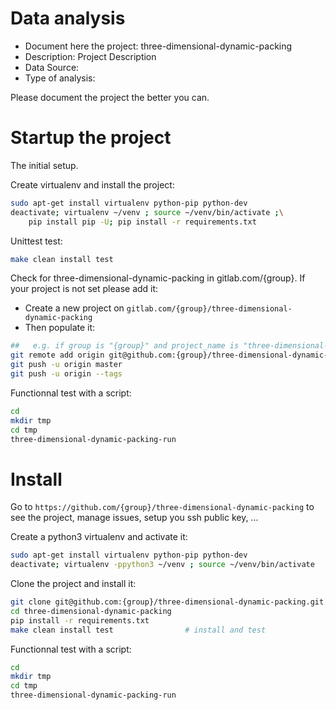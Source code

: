 # Data analysis
- Document here the project: three-dimensional-dynamic-packing
- Description: Project Description
- Data Source:
- Type of analysis:

Please document the project the better you can.

# Startup the project

The initial setup.

Create virtualenv and install the project:
```bash
sudo apt-get install virtualenv python-pip python-dev
deactivate; virtualenv ~/venv ; source ~/venv/bin/activate ;\
    pip install pip -U; pip install -r requirements.txt
```

Unittest test:
```bash
make clean install test
```

Check for three-dimensional-dynamic-packing in gitlab.com/{group}.
If your project is not set please add it:

- Create a new project on `gitlab.com/{group}/three-dimensional-dynamic-packing`
- Then populate it:

```bash
##   e.g. if group is "{group}" and project_name is "three-dimensional-dynamic-packing"
git remote add origin git@github.com:{group}/three-dimensional-dynamic-packing.git
git push -u origin master
git push -u origin --tags
```

Functionnal test with a script:

```bash
cd
mkdir tmp
cd tmp
three-dimensional-dynamic-packing-run
```

# Install

Go to `https://github.com/{group}/three-dimensional-dynamic-packing` to see the project, manage issues,
setup you ssh public key, ...

Create a python3 virtualenv and activate it:

```bash
sudo apt-get install virtualenv python-pip python-dev
deactivate; virtualenv -ppython3 ~/venv ; source ~/venv/bin/activate
```

Clone the project and install it:

```bash
git clone git@github.com:{group}/three-dimensional-dynamic-packing.git
cd three-dimensional-dynamic-packing
pip install -r requirements.txt
make clean install test                # install and test
```
Functionnal test with a script:

```bash
cd
mkdir tmp
cd tmp
three-dimensional-dynamic-packing-run
```
